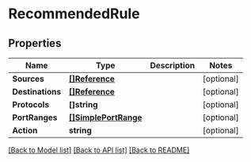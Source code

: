 # RecommendedRule

## Properties

Name | Type | Description | Notes
------------ | ------------- | ------------- | -------------
**Sources** | [**[]Reference**](Reference.md) |  | [optional] 
**Destinations** | [**[]Reference**](Reference.md) |  | [optional] 
**Protocols** | **[]string** |  | [optional] 
**PortRanges** | [**[]SimplePortRange**](SimplePortRange.md) |  | [optional] 
**Action** | **string** |  | [optional] 

[[Back to Model list]](../README.md#documentation-for-models) [[Back to API list]](../README.md#documentation-for-api-endpoints) [[Back to README]](../README.md)


